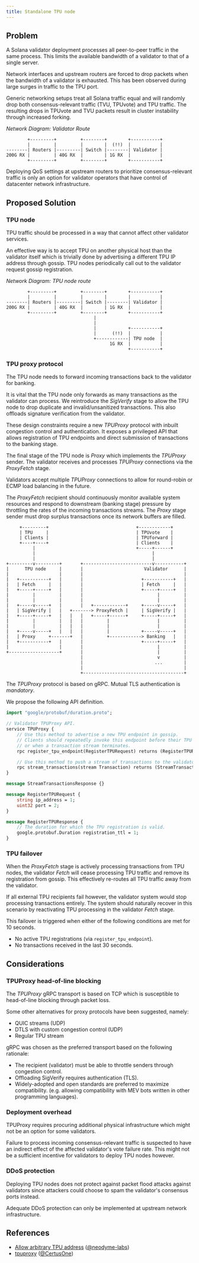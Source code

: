 ```yaml
---
title: Standalone TPU node
---
```


## Problem

A Solana validator deployment processes all peer-to-peer traffic in the same process.
This limits the available bandwidth of a validator to that of a single server.

Network interfaces and upstream routers are forced to drop packets when the bandwidth of a validator is exhausted.
This has been observed during large surges in traffic to the TPU port.

Generic networking setups treat all Solana traffic equal and will randomly drop
both consensus-relevant traffic (TVU, TPUvote) and TPU traffic.
The resulting drops in TPUvote and TVU packets result in cluster instability through increased forking.

*Network Diagram: Validator Route*

```
        +---------+         +--------+        +-----------+
        |         |         |        |  (!!)  |           |
--------| Routers |---------| Switch |--------| Validator |
200G RX |         | 40G RX  |        | 1G RX  |           |
        +---------+         +--------+        +-----------+
```

Deploying QoS settings at upstream routers to prioritize consensus-relevant traffic
is only an option for validator operators that have control of datacenter network infrastructure.

## Proposed Solution

### TPU node

TPU traffic should be processed in a way that cannot affect other validator services.

An effective way is to accept TPU on another physical host than the validator itself
which is trivially done by advertising a different TPU IP address through gossip.
TPU nodes periodically call out to the validator request gossip registration.

*Network Diagram: TPU node route*

```
        +---------+         +--------+        +-----------+
        |         |         |        |        |           |
--------| Routers |---------| Switch |--------| Validator |
200G RX |         | 40G RX  |        | 1G RX  |           |
        +---------+         +--------+        +-----------+
                                 |
                                 |
                                 |            +-----------+
                                 |      (!!)  |           |
                                 +------------| TPU node  |
                                       1G RX  |           |
                                              +-----------+
```

### TPU proxy protocol

The TPU node needs to forward incoming transactions back to the validator for banking.

It is vital that the TPU node only forwards as many transactions as the validator can process.
We reintroduce the _SigVerify_ stage to allow the TPU node to drop duplicate and invalid/unsanitized transactions.
This also offloads signature verification from the validator.

These design constraints require a new _TPUProxy_ protocol with inbuilt congestion control and authentication.
It exposes a privileged API that allows registration of TPU endpoints and direct submission of transactions to the banking stage.

The final stage of the TPU node is _Proxy_ which implements the _TPUProxy_ sender.
The validator receives and processes _TPUProxy_ connections via the _ProxyFetch_ stage.

Validators accept multiple _TPUProxy_ connections to allow for round-robin or ECMP load balancing in the future.

The _ProxyFetch_ recipient should continuously monitor available system resources
and respond to downstream (banking stage) pressure by throttling the rates of the incoming transactions streams.
The _Proxy_ stage sender must drop surplus transactions once its network buffers are filled.

```
     +---------+                                 +------------+
     | TPU     |                                 | TPUvote    |
     | Clients |                                 | TPUforward |
     +----+----+                                 | Clients    |
          |                                      +-----+------+
          |                                            |
          |                                            |
+---------v---------+       +--------------------------v-----------+
|      TPU node     |       |                       Validator      |
|                   |       |                                      |
|   +-----------+   |       |                      +-----------+   |
|   | Fetch     |   |       |                      | Fetch     |   |
|   +-----+-----+   |       |                      +-----+-----+   |
|         |         |       |                            |         |
|         |         |       |                            |         |
|   +-----v-----+   |       |   +------------+     +-----v-----+   |
|   | SigVerify |   |   +-------> ProxyFetch |     | SigVerify |   |
|   +-----+-----+   |   |   |   +-----+------+     +-----+-----+   |
|         |         |   |   |         |                  |         |
|         |         |   |   |         |                  |         |
|   +-----v-----+   |   |   |         |            +-----v-----+   |
|   | Proxy     +-------+   |         +------------> Banking   |   |
|   +-----------+   |       |                      +-----+-----+   |
|                   |       |                            |         |
+-------------------+       |                            |         |
                            |                            v         |
                            |                           ...        |
                            |                                      |
                            +--------------------------------------+
```

The _TPUProxy_ protocol is based on gRPC. Mutual TLS authentication is _mandatory_.

We propose the following API definition.

```proto
import "google/protobuf/duration.proto";

// Validator TPUProxy API.
service TPUProxy {
    // Use this method to advertise a new TPU endpoint in gossip.
    // Clients should repeatedly invoke this endpoint before their TPU registration expires
    // or when a transaction stream terminates. 
    rpc register_tpu_endpoint(RegisterTPURequest) returns (RegisterTPUResponse);

    // Use this method to push a stream of transactions to the validator.
    rpc stream_transactions(stream Transaction) returns (StreamTransactionsResponse);
}

message StreamTransactionsResponse {}

message RegisterTPURequest {
    string ip_address = 1;
    uint32 port = 2;
}

message RegisterTPUResponse {
    // The duration for which the TPU registration is valid.
    google.protobuf.Duration registration_ttl = 1;
}
```

### TPU failover

When the _ProxyFetch_ stage is actively processing transactions from TPU nodes,
the validator _Fetch_ will cease processing TPU traffic and remove its registration from gossip.
This effectively re-routes all TPU traffic away from the validator.

If all external TPU recipients fail however, the validator system would stop processing transactions entirely.
The system should naturally recover in this scenario by reactivating TPU processing in the validator _Fetch_ stage.

This failover is triggered when either of the following conditions are met for 10 seconds.
- No active TPU registrations (via `register_tpu_endpoint`).
- No transactions received in the last 30 seconds.

## Considerations

### TPUProxy head-of-line blocking

The _TPUProxy_ gRPC transport is based on TCP which is susceptible to head-of-line blocking through packet loss.

Some other alternatives for proxy protocols have been suggested, namely:
- QUIC streams (UDP)
- DTLS with custom congestion control (UDP)
- Regular TPU stream

gRPC was chosen as the preferred transport based on the following rationale:
- The recipient (validator) must be able to throttle senders through congestion control.
- Offloading SigVerify requires authentication (TLS).
- Widely-adopted and open standards are preferred to maximize compatibility.
  (e.g. allowing compatibility with MEV bots written in other programming languages).

### Deployment overhead

TPUProxy requires procuring additional physical infrastructure which might not be an option for some validators.

Failure to process incoming consensus-relevant traffic is suspected
to have an indirect effect of the affected validator's vote failure rate.
This might not be a sufficient incentive for validators to deploy TPU nodes however.

### DDoS protection

Deploying TPU nodes does not protect against packet flood attacks against validators since
attackers could choose to spam the validator's consensus ports instead.

Adequate DDoS protection can only be implemented at upstream network infrastructure.

## References

- [Allow arbitrary TPU address](https://github.com/solana-labs/solana/pull/22677) ([@neodyme-labs](https://github.com/neodyme-labs))
- [tpuproxy](https://github.com/certusone/tpuproxy) ([@CertusOne](https://github.com/certusone/tpuproxy))
